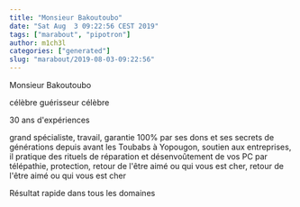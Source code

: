 ```yaml
---
title: "Monsieur Bakoutoubo"
date: "Sat Aug  3 09:22:56 CEST 2019"
tags: ["marabout", "pipotron"]
author: m1ch3l
categories: ["generated"]
slug: "marabout/2019-08-03-09:22:56"
---
```


Monsieur Bakoutoubo

célèbre guérisseur célèbre

30 ans d'expériences

grand spécialiste, travail, garantie 100% par ses dons et ses secrets de générations depuis avant les Toubabs à Yopougon, soutien aux entreprises, il pratique des rituels de réparation et désenvoûtement de vos PC par télépathie, protection, retour de l'être aimé ou qui vous est cher, retour de l'être aimé ou qui vous est cher

Résultat rapide dans tous les domaines
